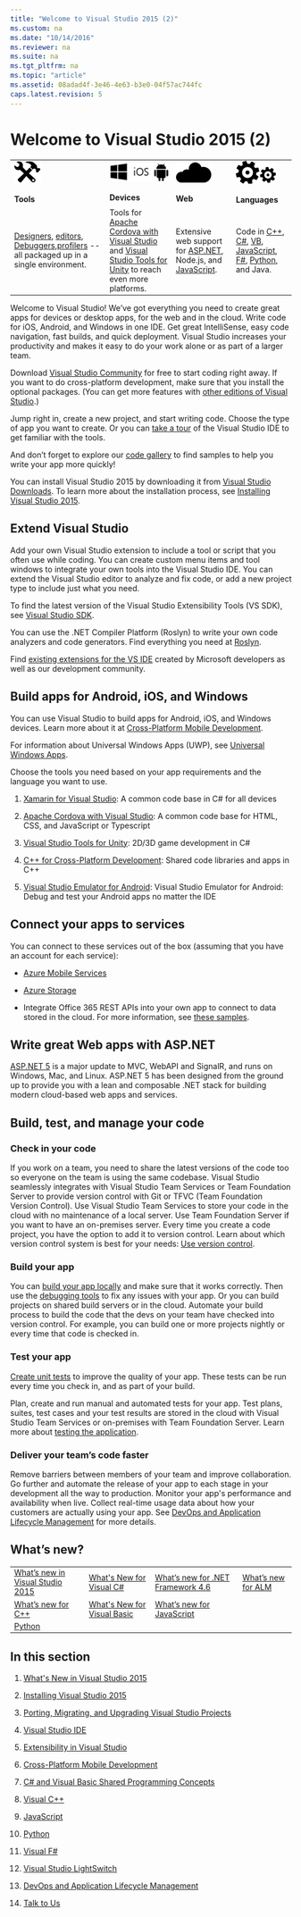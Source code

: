 ```yaml
---
title: "Welcome to Visual Studio 2015 (2)"
ms.custom: na
ms.date: "10/14/2016"
ms.reviewer: na
ms.suite: na
ms.tgt_pltfrm: na
ms.topic: "article"
ms.assetid: 08adad4f-3e46-4e63-b3e0-04f57ac744fc
caps.latest.revision: 5
---
```

# Welcome to Visual Studio 2015 (2)
|||||  
|-|-|-|-|  
|![HomePageTools&#95;VS2015](../notintoc/media/homepagetools_vs2015.png "HomePageTools_VS2015")<br /><br /> **Tools**|![Devices](../notintoc/media/homedevices.png "HomeDevices")<br /><br /> **Devices**|![HomePageCloud&#95;vs2015](../notintoc/media/homepagecloud_vs2015.png "HomePageCloud_vs2015")<br /><br /> **Web**|![HomePageLanguages&#95;VS2015](../notintoc/media/homepagelanguages_vs2015.png "HomePageLanguages_VS2015")<br /><br /> **Languages**|  
|[Designers](../Topic/Designing%20User%20Interfaces.md), [editors](../Topic/Writing%20Code%20in%20the%20Code%20and%20Text%20Editor.md), [Debuggers](../Topic/Debugging%20in%20Visual%20Studio.md),[profilers](../Topic/Beginners%20Guide%20to%20Performance%20Profiling.md) -- all packaged up in a single environment.|Tools for [Apache Cordova with Visual Studio](../Topic/Build%20cross-platform%20apps%20with%20Visual%20Studio%20Tools%20for%20Apache%20Cordova.md) and [Visual Studio Tools for Unity](../Topic/Visual%20Studio%20Tools%20for%20Unity.md) to reach even more platforms.|Extensive web support for [ASP.NET](http://www.asp.net/), Node.js, and [JavaScript](../Topic/JavaScript%20Language%20Reference.md).|Code in [C++](../top/visual-c---in-visual-studio-2015.md), [C#](../Topic/C%23.md), [VB](../Topic/Visual%20Basic.md), [JavaScript](../Topic/JavaScript%20Language%20Reference.md), [F#](../Topic/F%23%20Language%20Reference.md), [Python](http://pytools.codeplex.com/documentation), and Java.|  
  
 Welcome to Visual Studio! We’ve got everything you need to create great apps for devices or desktop apps, for the web and in the cloud. Write code for iOS, Android, and Windows in one IDE. Get great IntelliSense, easy code navigation, fast builds, and quick deployment. Visual Studio increases your productivity and makes it easy to do your work alone or as part of a larger team.  
  
 Download [Visual Studio Community](http://go.microsoft.com/fwlink/?LinkId=517106) for free to start coding right away. If you want to do cross-platform development, make sure that you install the optional packages. (You can get more features with [other editions of Visual Studio](http://www.visualstudio.com/products/compare-visual-studio-products-vs).)  
  
 Jump right in, create a new project, and start writing code. Choose the type of app you want to create. Or you can [take a tour](../Topic/Visual%20Studio%20IDE.md) of the Visual Studio IDE to get familiar with the tools.  
  
 And don’t forget to explore our [code gallery](https://code.msdn.microsoft.com/) to find samples to help you write your app more quickly!  
  
 You can install Visual Studio 2015 by downloading it from [Visual Studio Downloads](http://www.visualstudio.com/downloads/download-visual-studio-vs.aspx). To learn more about the installation process, see [Installing Visual Studio 2015](../Topic/Installing%20Visual%20Studio%202015.md).  
  
## Extend Visual Studio  
 Add your own Visual Studio extension to include a tool or script that you often use while coding. You can create custom menu items and tool windows to integrate your own tools into the Visual Studio IDE. You can extend the Visual Studio editor to analyze and fix code, or add a new project type to include just what you need.  
  
 To find the latest version of the Visual Studio Extensibility Tools (VS SDK), see [Visual Studio SDK](../Topic/Visual%20Studio%20SDK.md).  
  
 You can use the .NET Compiler Platform (Roslyn) to write your own code analyzers and code generators. Find everything you need at [Roslyn](https://github.com/dotnet/Roslyn).  
  
 Find [existing extensions for the VS IDE](https://visualstudiogallery.msdn.microsoft.com/) created by Microsoft developers as well as our development community.  
  
## Build apps for Android, iOS, and Windows  
 You can use Visual Studio to build apps for Android, iOS, and Windows devices. Learn more about it at [Cross-Platform Mobile Development](../Topic/Cross-Platform%20Mobile%20Development%20in%20Visual%20Studio.md).  
  
 For information about Universal Windows Apps (UWP), see [Universal Windows Apps](https://dev.windows.com/en-us/windows-apps).  
  
 Choose the tools you need based on your app requirements and the language you want to use.  
  
1.  [Xamarin for Visual Studio](../Topic/Build%20apps%20with%20native%20UI%20using%20Xamarin%20in%20Visual%20Studio.md): A common code base in C# for all devices  
  
2.  [Apache Cordova with Visual Studio](../Topic/Get%20Started%20with%20Visual%20Studio%20Tools%20for%20Apache%20Cordova1.md): A common code base for HTML, CSS, and JavaScript or Typescript  
  
3.  [Visual Studio Tools for Unity](../Topic/Visual%20Studio%20Tools%20for%20Unity.md): 2D/3D game development in C#  
  
4.  [C++ for Cross-Platform Development](../Topic/Visual%20C++%20for%20Cross-Platform%20Mobile%20Development.md): Shared code libraries and apps in C++  
  
5.  [Visual Studio Emulator for Android](../Topic/Visual%20Studio%20Emulator%20for%20Android.md): Visual Studio Emulator for Android: Debug and test your Android apps no matter the IDE  
  
## Connect your apps to services  
 You can connect to these services out of the box (assuming that you have an account for each service):  
  
-   [Azure Mobile Services](http://azure.microsoft.com/documentation/services/mobile-services/)  
  
-   [Azure Storage](http://azure.microsoft.com/documentation/services/storage/)  
  
-   Integrate Office 365 REST APIs into your own app to connect to data stored in the cloud. For more information, see [these samples](https://github.com/OfficeDev/?utf8=%E2%9C%93&query=o365).  
  
## Write great Web apps with ASP.NET  
 [ASP.NET 5](http://www.asp.net/vnext/overview/aspnet-vnext/aspnet-5-overview) is a major update to MVC, WebAPI and SignalR, and runs on Windows, Mac, and Linux.  ASP.NET 5 has been designed from the ground up to provide you with a lean and composable .NET stack for building modern cloud-based web apps and services.  
  
## Build, test, and manage your code  
  
### Check in your code  
 If you work on a team, you need to share the latest versions of the code too so everyone on the team is using the same codebase. Visual Studio seamlessly integrates with Visual Studio Team Services or Team Foundation Server to provide version control with Git or TFVC (Team Foundation Version Control). Use Visual Studio Team Services to store your code in the cloud with no maintenance of a local server. Use Team Foundation Server if you want to have an on-premises server. Every time you create a code project, you have the option to add it to version control. Learn about which version control system is best for your needs: [Use version control](../Topic/Use%20version%20control.md).  
  
### Build your app  
 You can [build your app locally](../Topic/Compiling%20and%20Building%20in%20Visual%20Studio.md) and make sure that it works correctly. Then use the [debugging tools](../Topic/Debugging%20in%20Visual%20Studio.md) to fix any issues with your app. Or you can build projects on shared build servers or in the cloud. Automate your build process to build the code that the devs on your team have checked into version control. For example, you can build one or more projects nightly or every time that code is checked in.  
  
### Test your app  
 [Create unit tests](../Topic/Unit%20Test%20Your%20Code.md) to improve the quality of your app. These tests can be run every time you check in, and as part of your build.  
  
 Plan, create and run manual and automated tests for your app. Test plans, suites, test cases and your test results are stored in the cloud with Visual Studio Team Services or on-premises with Team Foundation Server. Learn more about [testing the application](Title%20Changed%20Date%20Checked%20Out%20By%20Project%20Name%20TOC%20Bucket%20Name).  
  
### Deliver your team’s code faster  
 Remove barriers between members of your team and improve collaboration. Go further and automate the release of your app to each stage in your development all the way to production. Monitor your app's performance and availability when live. Collect real-time usage data about how your customers are actually using your app. See [DevOps and Application Lifecycle Management](../Topic/DevOps%20and%20Application%20Lifecycle%20Management.md) for more details.  
  
## What’s new?  
  
|||||  
|-|-|-|-|  
|[What’s new in Visual Studio 2015](../Topic/What's%20New%20in%20Visual%20Studio%202015.md)|[What's New for Visual C#](../Topic/What's%20New%20for%20Visual%20C%23.md)|[What’s new for .NET Framework 4.6](../Topic/What's%20New%20in%20the%20.NET%20Framework.md)|[What’s new for ALM](assetId:///54b98a53-6083-4303-869a-8063d8fae938)|  
|[What’s new for C++](../top/what-s-new-for-visual-c---in-visual-studio-2015.md)|[What's New for Visual Basic](../Topic/What's%20New%20for%20Visual%20Basic.md)|[What’s new for JavaScript](../Topic/What's%20New%20in%20JavaScript.md)||  
|[Python](../Topic/Getting%20Started%20with%20Python.md)||||  
  
## In this section  
  
1.  [What's New in Visual Studio 2015](../Topic/What's%20New%20in%20Visual%20Studio%202015.md)  
  
2.  [Installing Visual Studio 2015](../Topic/Installing%20Visual%20Studio%202015.md)  
  
3.  [Porting, Migrating, and Upgrading Visual Studio Projects](../Topic/Porting,%20Migrating,%20and%20Upgrading%20Visual%20Studio%20Projects.md)  
  
4.  [Visual Studio IDE](../Topic/Visual%20Studio%20IDE.md)  
  
5.  [Extensibility in Visual Studio](../Topic/Extensibility%20in%20Visual%20Studio.md)  
  
6.  [Cross-Platform Mobile Development](../Topic/Cross-Platform%20Mobile%20Development%20in%20Visual%20Studio.md)  
  
7.  [C# and Visual Basic Shared Programming Concepts](../Topic/C%23%20and%20Visual%20Basic%20Shared%20Programming%20Concepts.md)  
  
8.  [Visual C++](../top/visual-c---in-visual-studio-2015.md)  
  
9. [JavaScript](../Topic/JavaScript%20in%20Visual%20Studio.md)  
  
10. [Python](../Topic/Getting%20Started%20with%20Python.md)  
  
11. [Visual F#](../Topic/Visual%20F%23.md)  
  
12. [Visual Studio LightSwitch](../Topic/Visual%20Studio%20LightSwitch.md)  
  
13. [DevOps and Application Lifecycle Management](../Topic/DevOps%20and%20Application%20Lifecycle%20Management.md)  
  
14. [Talk to Us](../Topic/Talk%20to%20Us.md)